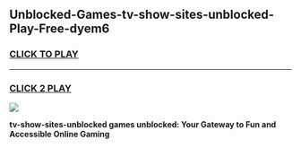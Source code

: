 
## Unblocked-Games-tv-show-sites-unblocked-Play-Free-dyem6
<h3>
<a href="https://premium76.site?title=tv-show-sites-unblocked&ref=20M">CLICK TO PLAY</a></h3>
<hr>

<h3>
<a href="https://premium76.site?title=tv-show-sites-unblocked&ref=20M">CLICK 2 PLAY</a>
  
</h3>

<a href="https://premium76.site?title=tv-show-sites-unblocked&ref=19M"><img src="https://clearcache.store/games.png"></a>


**tv-show-sites-unblocked games unblocked: Your Gateway to Fun and Accessible Online Gaming**
